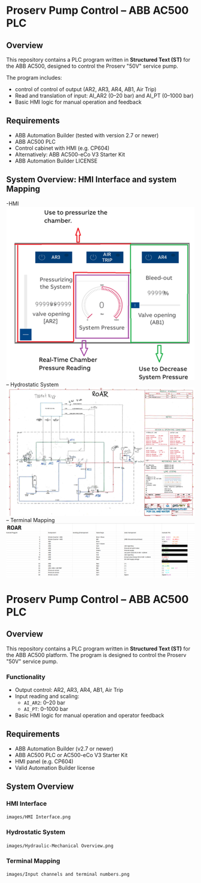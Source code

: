 # Proserv Pump Control – ABB AC500 PLC

## Overview
This repository contains a PLC program written in **Structured Text (ST)** for the ABB AC500, designed to control the Proserv "50V" service pump.


The program includes:
- control of control of output (AR2, AR3, AR4, AB1, Air Trip)
- Read and translation of input:  AI_AR2 (0–20 bar) and AI_PT (0–1000 bar)
- Basic HMI logic for manual operation and feedback

## Requirements
- ABB Automation Builder (tested with version 2.7 or newer)
- ABB AC500 PLC
- Control cabinet with HMI (e.g. CP604)
- Alternatively: ABB AC500-eCo V3 Starter Kit
- ABB Automation Builder LICENSE

## System Overview: HMI Interface and system Mapping
-HMI
![HMIm](images/HMI%20Interface.png)
– Hydrostatic System
![Hydrostatic System](images/Hydraulic-Mechanical%20Overview.png)
– Terminal Mapping
![Terminal Mapping](images/Input%20channels%20and%20terminal%20numbers.png)


# Proserv Pump Control – ABB AC500 PLC

## Overview
This repository contains a PLC program written in **Structured Text (ST)** for the ABB AC500 platform. The program is designed to control the Proserv "50V" service pump.

### Functionality
- Output control: AR2, AR3, AR4, AB1, Air Trip
- Input reading and scaling:
  - `AI_AR2`: 0–20 bar
  - `AI_PT`: 0–1000 bar
- Basic HMI logic for manual operation and operator feedback

## Requirements
- ABB Automation Builder (v2.7 or newer)
- ABB AC500 PLC or AC500-eCo V3 Starter Kit
- HMI panel (e.g. CP604)
- Valid Automation Builder license

## System Overview
### HMI Interface
`images/HMI Interface.png`

### Hydrostatic System
`images/Hydraulic-Mechanical Overview.png`

### Terminal Mapping
`images/Input channels and terminal numbers.png`

